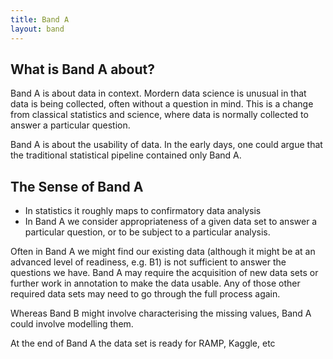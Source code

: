 ```yaml
---
title: Band A
layout: band
---
```


## What is Band A about?

Band A is about data in context. Mordern data science is unusual in that data
is being collected, often without a question in mind. This is a change
from classical statistics and science, where data is normally
collected to answer a particular question. 

Band A is about the usability of data. In the early days, one could
argue that the traditional statistical pipeline contained only Band A.

## The Sense of Band A

* In statistics it roughly maps to confirmatory data analysis
* In Band A we consider appropriateness of a given data set to answer a particular
question, or to be subject to a particular analysis.

Often in Band A we might find our existing data (although it might be
at an advanced level of readiness, e.g. B1) is not sufficient to
answer the questions we have. Band A may require the acquisition of
new data sets or further work in annotation to make the data
usable. Any of those other required data sets may need to go through
the full process again.


Whereas Band B might involve characterising the missing values, Band A could involve modelling them. 

At the end of Band A the data set is ready for RAMP, Kaggle, etc
